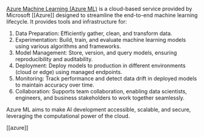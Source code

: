 [Azure Machine Learning (Azure ML)](https://azure.microsoft.com/nl-nl/products/machine-learning) is a cloud-based service provided by Microsoft [[Azure]] designed to streamline the end-to-end machine learning lifecycle. It provides tools and infrastructure for:

1. Data Preparation: Efficiently gather, clean, and transform data.
2. Experimentation: Build, train, and evaluate machine learning models using various algorithms and frameworks.
3. Model Management: Store, version, and query models, ensuring reproducibility and auditability.
4. Deployment: Deploy models to production in different environments (cloud or edge) using managed endpoints.
5. Monitoring: Track performance and detect data drift in deployed models to maintain accuracy over time.
6. Collaboration: Supports team collaboration, enabling data scientists, engineers, and business stakeholders to work together seamlessly.

Azure ML aims to make AI development accessible, scalable, and secure, leveraging the computational power of the cloud.

[[azure]]